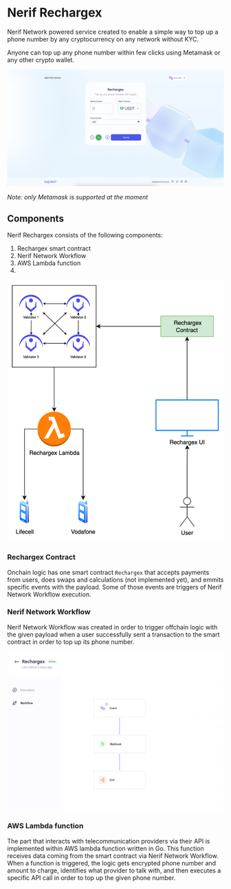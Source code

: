 # Nerif Rechargex

Nerif Network powered service created to enable a simple way to top up a phone number by any cryptocurrency on any network without KYC.

Anyone can top up any phone number within few clicks using Metamask or any other crypto wallet. 

![page.png](docs/page.png)

*Note: only Metamask is supported at the moment*

## Components

Nerif Rechargex consists of the following components:
1. Rechargex smart contract
2. Nerif Network Workflow
3. AWS Lambda function
4. 
![diagram.png](docs/diagram.png)

### Rechargex Contract

Onchain logic has one smart contract `Rechargex` that accepts payments from users, does swaps and calculations (not implemented yet),
and emmits specific events with the payload. Some of those events are triggers of Nerif Network Workflow execution.

### Nerif Network Workflow

Nerif Network Workflow was created in order to trigger offchain logic with the given payload when a user successfully sent 
a transaction to the smart contract in order to top up its phone number.

![workflow.png](docs/workflow.png)

### AWS Lambda function

The part that interacts with telecommunication providers via their API is implemented within AWS lambda function written in Go.
This function receives data coming from the smart contract via Nerif Network Workflow. 
When a function is triggered, the logic gets encrypted phone number and amount to charge, identifies what provider to talk with, 
and then executes a specific API call in order to top up the given phone number.

